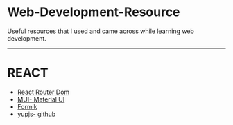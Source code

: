 # Web-Development-Resource
 Useful resources that I used and came across while learning web development. 

---

# REACT

* [React Router Dom](https://reactrouter.com/web/guides/quick-start)
* [MUI- Material UI](https://mui.com/)
* [Formik](https://formik.org/docs/overview)
* [yupjs- github](https://github.com/jquense/yup)
